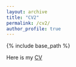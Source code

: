 ```yaml
---
layout: archive
title: "CV2"
permalink: /cv2/
author_profile: true
---
```



{% include base_path %}

Here is my [CV](link)
